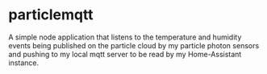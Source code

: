 # particlemqtt
A simple node application that listens to the temperature and humidity events being published on the particle cloud by my particle photon sensors and pushing to my local mqtt server to be read by my Home-Assistant instance.
